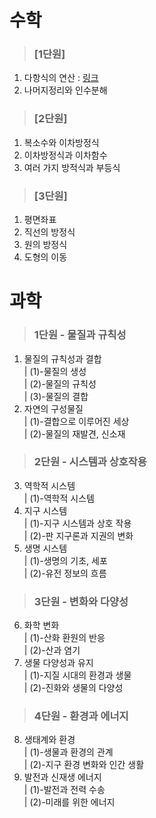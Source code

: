 수학
=================
> ### [1단원]   
1. 다항식의 연산 : [링크](http://www.happyhaksul.com/reports/16521)   
2. 나머지정리와 인수분해   
> ### [2단원]   
1. 복소수와 이차방정식   
2. 이차방정식과 이차함수   
3. 여러 가지 방적식과 부등식   
> ### [3단원]   
1. 평면좌표   
2. 직선의 방정식   
3. 원의 방정식   
4. 도형의 이동   


과학
==================
> ### 1단원 - 물질과 규칙성
1. 물질의 규칙성과 결합   
| (1)-물질의 생성   
| (2)-물질의 규칙성   
| (3)-물질의 결합    
2. 자연의 구성물질   
| (1)-결합으로 이루어진 세상   
| (2)-물질의 재발견, 신소재   
> ### 2단원 - 시스템과 상호작용   
3. 역학적 시스템   
| (1)-역학적 시스템   
4. 지구 시스템   
| (1)-지구 시스템과 상호 작용   
| (2)-판 지구론과 지권의 변화   
5. 생명 시스템   
| (1)-생명의 기초, 세포   
| (2)-유전 정보의 흐름   
> ### 3단원 - 변화와 다양성   
6. 화학 변화   
| (1)-산화 환원의 반응   
| (2)-산과 염기
7. 생물 다양성과 유지   
| (1)-지질 시대의 환경과 생물   
| (2)-진화와 생물의 다양성   
> ### 4단원 - 환경과 에너지   
8. 생태계와 환경   
| (1)-생물과 환경의 관계   
| (2)-지구 환경 변화와 인간 생활   
9. 발전과 신재생 에너지   
| (1)-발전과 전력 수송   
| (2)-미래를 위한 에너지   

